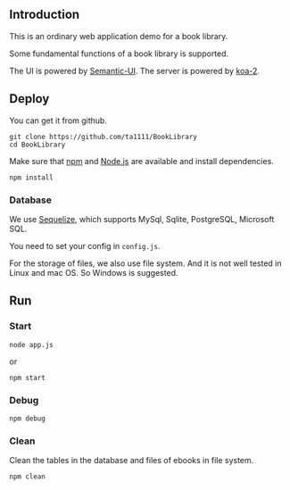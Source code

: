 ## Introduction

This is an ordinary web application demo for a book library.

Some fundamental functions of a book library is supported.

The UI is powered by [Semantic-UI](https://semantic-ui.com/). The server is powered by [koa-2](https://koajs.com/).

## Deploy

You can get it from github.

```
git clone https://github.com/ta1111/BookLibrary
cd BookLibrary
```

Make sure that [npm](https://www.npmjs.com/) and [Node.js](https://nodejs.org/en/) are available and install dependencies.

```
npm install
```

### Database

We use [Sequelize](http://docs.sequelizejs.com/), which supports MySql, Sqlite, PostgreSQL, Microsoft SQL.

You need to set your config in `config.js`.

For the storage of files, we also use file system. And it is not well tested in Linux and mac OS. So Windows is suggested.

## Run

### Start
```
node app.js
```
or
```
npm start
```

### Debug
```
npm debug
```

### Clean

Clean the tables in the database and files of ebooks in file system.
```
npm clean
```